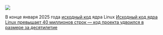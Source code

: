 <!--2025-01-27 11:44:35-->
<div class="yb">
  <div class="rss smaller1 habr"><img src="https://habrastorage.org/getpro/habr/upload_files/2b1/848/9a6/2b18489a68ab28315b417e3a537b7d71.png" /><p>В&nbsp;конце января 2025&nbsp;года <a href="https://github.com/torvalds/linux/commit/405057718a1f9074133979a9f2ff0c9fa4a19948" rel="noopener noreferrer nofollow">исходный код</a> ядра Linux <a... <br><a class="light" href="https://habr.com/ru/news/876962/?utm_source=habrahabr&utm_medium=rss&utm_campaign=876962">Исходный код ядра Linux превышает 40 миллионов строк — код проекта удвоился в размере за десятилетие</a></div>
</div>
